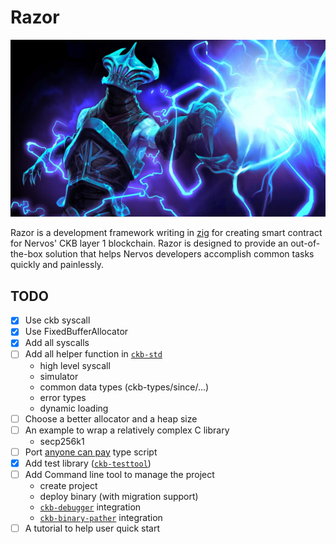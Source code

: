 
# Razor 

![Razor Dota2](./Razor.jpg)

Razor is a development framework writing in [zig][ziglang] for creating smart contract for Nervos' CKB layer 1 blockchain. Razor is designed to provide an out-of-the-box solution that helps Nervos developers accomplish common tasks quickly and painlessly.

## TODO
* [x] Use ckb syscall
* [x] Use FixedBufferAllocator
* [x] Add all syscalls
* [ ] Add all helper function in [`ckb-std`][ckb-std]
  - high level syscall
  - simulator
  - common data types (ckb-types/since/...)
  - error types
  - dynamic loading
* [ ] Choose a better allocator and a heap size
* [ ] An example to wrap a relatively complex C library
  - secp256k1
* [ ] Port [anyone can pay][anyone-can-pay] type script
* [x] Add test library ([`ckb-testtool`][ckb-testtool])
* [ ] Add Command line tool to manage the project
  - create project
  - deploy binary (with migration support)
  - [`ckb-debugger`][ckb-debugger] integration
  - [`ckb-binary-pather`][ckb-binary-pather] integration
* [ ] A tutorial to help user quick start

[ziglang]: https://ziglang.org/
[capsule]: https://github.com/nervosnetwork/capsule
[ckb-std]: https://github.com/nervosnetwork/ckb-std
[ckb-testtool]: https://github.com/nervosnetwork/ckb-tool/tree/master/testtool
[ckb-debugger]: https://github.com/nervosnetwork/ckb-standalone-debugger
[ckb-binary-pather]: https://github.com/nervosnetwork/ckb-binary-patcher
[anyone-can-pay]: https://github.com/nervosnetwork/ckb-production-scripts/blob/6638022cb4768911d41d4bc3fc5a5e2a29b38476/c/anyone_can_pay.c
